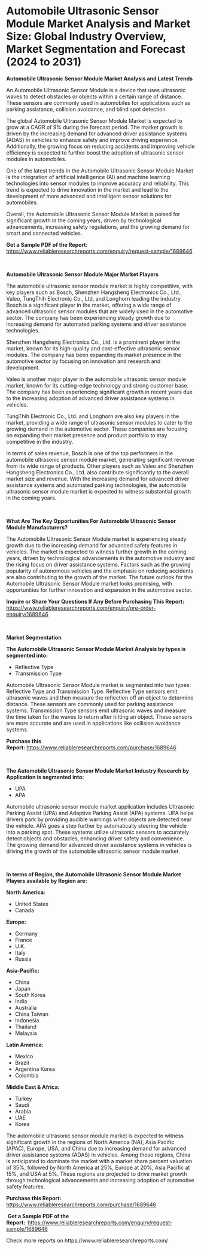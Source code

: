 <p><h1>Automobile Ultrasonic Sensor Module Market Analysis and Market Size: Global Industry Overview, Market Segmentation and Forecast (2024 to 2031)</h1></p><p><strong>Automobile Ultrasonic Sensor Module Market Analysis and Latest Trends</strong></p>
<p><p>An Automobile Ultrasonic Sensor Module is a device that uses ultrasonic waves to detect obstacles or objects within a certain range of distance. These sensors are commonly used in automobiles for applications such as parking assistance, collision avoidance, and blind spot detection.</p><p>The global Automobile Ultrasonic Sensor Module Market is expected to grow at a CAGR of 9% during the forecast period. The market growth is driven by the increasing demand for advanced driver assistance systems (ADAS) in vehicles to enhance safety and improve driving experience. Additionally, the growing focus on reducing accidents and improving vehicle efficiency is expected to further boost the adoption of ultrasonic sensor modules in automobiles.</p><p>One of the latest trends in the Automobile Ultrasonic Sensor Module Market is the integration of artificial intelligence (AI) and machine learning technologies into sensor modules to improve accuracy and reliability. This trend is expected to drive innovation in the market and lead to the development of more advanced and intelligent sensor solutions for automobiles.</p><p>Overall, the Automobile Ultrasonic Sensor Module Market is poised for significant growth in the coming years, driven by technological advancements, increasing safety regulations, and the growing demand for smart and connected vehicles.</p></p>
<p><strong>Get a Sample PDF of the Report:&nbsp;</strong> <a href="https://www.reliableresearchreports.com/enquiry/request-sample/1689646">https://www.reliableresearchreports.com/enquiry/request-sample/1689646</a></p>
<p>&nbsp;</p>
<p><strong>Automobile Ultrasonic Sensor Module Major Market Players</strong></p>
<p><p>The automobile ultrasonic sensor module market is highly competitive, with key players such as Bosch, Shenzhen Hangsheng Electronics Co., Ltd., Valeo, TungThih Electronic Co., Ltd, and Longhorn leading the industry. Bosch is a significant player in the market, offering a wide range of advanced ultrasonic sensor modules that are widely used in the automotive sector. The company has been experiencing steady growth due to increasing demand for automated parking systems and driver assistance technologies.</p><p>Shenzhen Hangsheng Electronics Co., Ltd. is a prominent player in the market, known for its high-quality and cost-effective ultrasonic sensor modules. The company has been expanding its market presence in the automotive sector by focusing on innovation and research and development.</p><p>Valeo is another major player in the automobile ultrasonic sensor module market, known for its cutting-edge technology and strong customer base. The company has been experiencing significant growth in recent years due to the increasing adoption of advanced driver assistance systems in vehicles.</p><p>TungThih Electronic Co., Ltd. and Longhorn are also key players in the market, providing a wide range of ultrasonic sensor modules to cater to the growing demand in the automotive sector. These companies are focusing on expanding their market presence and product portfolio to stay competitive in the industry.</p><p>In terms of sales revenue, Bosch is one of the top performers in the automobile ultrasonic sensor module market, generating significant revenue from its wide range of products. Other players such as Valeo and Shenzhen Hangsheng Electronics Co., Ltd. also contribute significantly to the overall market size and revenue. With the increasing demand for advanced driver assistance systems and automated parking technologies, the automobile ultrasonic sensor module market is expected to witness substantial growth in the coming years.</p></p>
<p>&nbsp;</p>
<p><strong>What Are The Key Opportunities For Automobile Ultrasonic Sensor Module Manufacturers?</strong></p>
<p><p>The Automobile Ultrasonic Sensor Module market is experiencing steady growth due to the increasing demand for advanced safety features in vehicles. The market is expected to witness further growth in the coming years, driven by technological advancements in the automotive industry and the rising focus on driver assistance systems. Factors such as the growing popularity of autonomous vehicles and the emphasis on reducing accidents are also contributing to the growth of the market. The future outlook for the Automobile Ultrasonic Sensor Module market looks promising, with opportunities for further innovation and expansion in the automotive sector.</p></p>
<p><strong>Inquire or Share Your Questions If Any Before Purchasing This Report:</strong> <a href="https://www.reliableresearchreports.com/enquiry/pre-order-enquiry/1689646">https://www.reliableresearchreports.com/enquiry/pre-order-enquiry/1689646</a></p>
<p>&nbsp;</p>
<p><strong>Market Segmentation</strong></p>
<p><strong>The Automobile Ultrasonic Sensor Module Market Analysis by types is segmented into:</strong></p>
<p><ul><li>Reflective Type</li><li>Transmission Type</li></ul></p>
<p><p>Automobile Ultrasonic Sensor Module market is segmented into two types: Reflective Type and Transmission Type. Reflective Type sensors emit ultrasonic waves and then measure the reflection off an object to determine distance. These sensors are commonly used for parking assistance systems. Transmission Type sensors emit ultrasonic waves and measure the time taken for the waves to return after hitting an object. These sensors are more accurate and are used in applications like collision avoidance systems.</p></p>
<p><strong>Purchase this Report:&nbsp;</strong><a href="https://www.reliableresearchreports.com/purchase/1689646">https://www.reliableresearchreports.com/purchase/1689646</a></p>
<p>&nbsp;</p>
<p><strong>The Automobile Ultrasonic Sensor Module Market Industry Research by Application is segmented into:</strong></p>
<p><ul><li>UPA</li><li>APA</li></ul></p>
<p><p>Automobile ultrasonic sensor module market application includes Ultrasonic Parking Assist (UPA) and Adaptive Parking Assist (APA) systems. UPA helps drivers park by providing audible warnings when objects are detected near the vehicle. APA goes a step further by automatically steering the vehicle into a parking spot. These systems utilize ultrasonic sensors to accurately detect objects and obstacles, enhancing driver safety and convenience. The growing demand for advanced driver assistance systems in vehicles is driving the growth of the automobile ultrasonic sensor module market.</p></p>
<p>&nbsp;</p>
<p><strong>In terms of Region, the Automobile Ultrasonic Sensor Module Market Players available by Region are:</strong></p>
<p>
    <p> <strong> North America: </strong>
        <ul>
            <li>United States</li>
            <li>Canada</li>
        </ul>
        </p> 
    <p> <strong> Europe: </strong>
        <ul>
            <li>Germany</li>
            <li>France</li>
            <li>U.K.</li>
            <li>Italy</li>
            <li>Russia</li>
        </ul>
        </p> 
    <p> <strong> Asia-Pacific: </strong>
        <ul>
            <li>China</li>
            <li>Japan</li>
            <li>South Korea</li>
            <li>India</li>
            <li>Australia</li>
            <li>China Taiwan</li>
            <li>Indonesia</li>
            <li>Thailand</li>
            <li>Malaysia</li>
        </ul>
        </p> 
    <p> <strong> Latin America: </strong>
        <ul>
            <li>Mexico</li>
            <li>Brazil</li>
            <li>Argentina Korea</li>
            <li>Colombia</li>
        </ul>
        </p> 
    <p> <strong> Middle East & Africa: </strong>
        <ul>
            <li>Turkey</li>
            <li>Saudi</li>
            <li>Arabia</li>
            <li>UAE</li>
            <li>Korea</li>
        </ul>
    </p>
    </p>
<p><p>The automobile ultrasonic sensor module market is expected to witness significant growth in the regions of North America (NA), Asia Pacific (APAC), Europe, USA, and China due to increasing demand for advanced driver assistance systems (ADAS) in vehicles. Among these regions, China is anticipated to dominate the market with a market share percent valuation of 35%, followed by North America at 25%, Europe at 20%, Asia Pacific at 15%, and USA at 5%. These regions are projected to drive market growth through technological advancements and increasing adoption of automotive safety features.</p></p>
<p><strong>Purchase this Report: </strong><a href="https://www.reliableresearchreports.com/purchase/1689646">https://www.reliableresearchreports.com/purchase/1689646</a></p>
<p>&nbsp;<strong>Get a Sample PDF of the Report:&nbsp;&nbsp;</strong><a href="https://www.reliableresearchreports.com/enquiry/request-sample/1689646">https://www.reliableresearchreports.com/enquiry/request-sample/1689646</a></p>
<p><strong></strong></p>
<p>Check more reports on https://www.reliableresearchreports.com/</p>